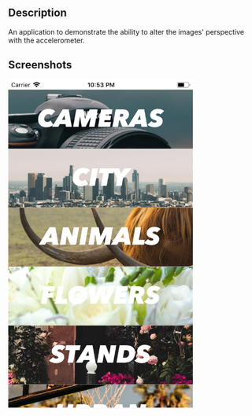 ## Description
An application to demonstrate the ability to alter the images' perspective with the accelerometer.

## Screenshots 

<img src="https://github.com/codyph/app-Listy/blob/master/images/Screen1.png" width="375" height="667">
